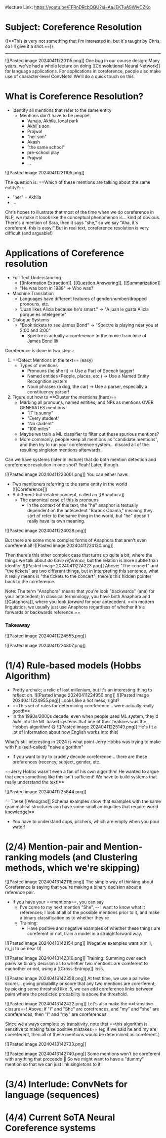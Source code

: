 #lecture 
Link: https://youtu.be/FFRnDRcbQQU?si=AaJEKTuA9WivCZKo
# Subject: Coreference Resolution
((==This is very not something that I'm interested in, but it's taught by Chris, so I'll give it a shot.==))

-------

![[Pasted image 20240411220115.png]]
One bug in our course design: Many years, we've had a whole lecture on doing [[Convolutional Neural Network]] for language applications. For applications in coreference, people also make use of character-level ConvNets! We'll do a quick touch on this.


# What is Coreference Resolution?
- Identify all mentions that refer to the same entity
	- Mentions don't have to be people!
		- Vanaja, Akhila, local park
		- Akhil's son
		- Prajwal
		- "her son"
		- Akash
		- "the same school"
		- pre-school play
		- Prajwal
		- ...

![[Pasted image 20240411221105.png]]

The question is: ==Which of these mentions are talking about the same entity?==
- "her" = Akhila
- ...

Chris hopes to illustrate that most of the time when we do coreference in NLP, we make it loook like the conceptual phenomenon is... kind of obvious. There's a mention of Sara, then it says "she," so we say "Aha, it's coreferent, this is easy!" But in real text, coreference resolution is very difficult (and arguable!)


# Applications of Coreference resolution
- Full Text Understanding
	- [[Information Extraction]], [[Question Answering]], [[Summarization]]
	- "He was born in 1988" -> Who was?
- Machine Translation
	- Languages have different features of gender/number/dropped pronouns, etc.
	- "Juan likes Alicia because he's smart." -> "A juan le gusta Alicia porque es intelegente"
- Dialogue Systems
	- "Book tickets to see James Bond" -> "Spectre is playing near you at 2:00 and 3:00"
		- Spectre is actually a coreference to the movie franchise of James Bond 😮



Coreference is done in two steps:
1. ==Detect Mentions in the text== (easy)
	- Types of mentions
		- Pronouns (he she it) -> Use a Part of Speech tagger!
		- Named entities (People, places, etc.) -> Use a Named Entity Recognition system
		- Noun phrases (a dog, the car) -> Use a parser, especially a constituency parser!
1. Figure out how to ==Cluster the mentions (hard)==
	- Marking all pronouns, named entities, and NPs as mentions OVER GENERATES mentions
		- "IT is sunny"
		- "Every student"
		- "No student"
		- "100 miles"
	- Maybe we train a ML classifier to filter out these spurious mentions?
	- More commonly, people keep all mentions as "candidate mentions", and then try to run your coreference system... discard all of the resulting singleton mentions afterwards.

Can we have systems (later in lecture) that do both mention detection and coreference resolution in one shot? Yeah! Later, though.

![[Pasted image 20240411223001.png]]
You can either have:
- Two mentioners referring to the same entity in the world ([[Coreference]])
- A different-but-related concept, called an [[Anaphora]]
	- The canonical case of this is pronouns 
		- In the context of this text, the "he" anaphor is textually dependent on the antecedent "Barack Obama," meaning they sort of refer to the same thing in the world, but "he" doesn't really have its own meaning.

![[Pasted image 20240411224028.png]]

But there are some more complex forms of Anaphora that aren't even coreferential!
![[Pasted image 20240411224130.png]]

Then there's this other complex case that turns up quite a bit, where the things we talk about *do have reference,* but the relation is more subtle than identity!
![[Pasted image 20240411224223.png]]
Above: "The concert" and "the tickets" are two different things, but in interpreting this sentence, what it really means is "the tickets to the concert"; there's this hidden pointer back to the coreference.

Note: The term "Anaphora" means that you're look "backwards" (ana) for your antecedent; In classical terminology, you have both Anaphora and [[Cataphora]], where you look *forward* for your antecedent.
==In modern linguistics, we usually just use Anaphora regardless of whether it's a forwards or backwards reference.==

### Takeaway
![[Pasted image 20240411224555.png]]

![[Pasted image 20240411224807.png]]


# (1/4) Rule-based models (Hobbs Algorithm)
- Pretty archaic; a relic of last millenium, but it's an interesting thing to reflect on.
![[Pasted image 20240411224950.png]]
![[Pasted image 20240411224955.png]]
Looks like a hot mess, right?
- ==This set of rules for determining coreference... were actually really good!==
- In the 1990s/2000s decade, even when people used ML system, they'd *hide* into the ML based systems that one of their features was the Hobbes algorithm! 😄
![[Pasted image 20240411225149.png]]
He's fit a lot of information about how English works into this!

What's still interesting in 2024 is what point Jerry Hobbs was trying to make with his (self-called) "naive algorithm" 
- If you want to try to crudely decode coreference... there are these preferences (recency, subject, gender, etc.

==Jerry Hobbs wasn't even a fan of his own algorithm! He wanted to argue that even something like this isn't sufficient! We have to build systems that really understand the text!==

![[Pasted image 20240411225844.png]]

==These [[Winograd]] Schema examples show that examples with the same grammatical structures can have some small ambiguities that require world knowledge!==
- You have to understand cups, pitchers, which are empty when you pour water!

# (2/4) Mention-pair and Mention-ranking models (and Clustering methods, which we're skipping)

![[Pasted image 20240413142115.png]]
The simple way of thinking about Coreference is saying that you're making a binary decision about a reference pair.
- If you have your ==mentions==, you can say
	- I've come to my next mention "She", -- I want to know what it references; I look at all of the possible mentions prior to it, and make a binary classification as to whether they're 
	- Training:
		- Have positive and negative examples of whether these things are coreferent or not, train a model in a straightforward way.

![[Pasted image 20240413142154.png]]
(Negative examples want p(m_i, m_j) to be near 0)

![[Pasted image 20240413142310.png]]
Training: Summing over each pairwise binary decision as to whether two mentions are coreferent to eachother or not, using a [[Cross-Entropy]] loss.

![[Pasted image 20240413142358.png]]
At test time, we use a pairwise scorer... giving probability or score that any two mentions are corerferent; by picking some threshold like .5, we can add coreference links between pairs where the predicted probability is above the threshold.

![[Pasted image 20240413142422.png]]
Let's also make the ==transitive closure==!
Above: If "I" and "She" are corefrences, and "my" and "she" are coreferences, then "I" and "my" are coreferences!

Since we always complete by transitivity, note that ==this algorithm is sensitive to making false positive mistakes== (eg if we said he and my are coereferent, then all of these mentions would be determined as coreferent.)

![[Pasted image 20240413142733.png]]

![[Pasted image 20240413142740.png]]
Some mentions won't be coreferent with anything that proceeds 🤔 
So we might want to have a "dummy" mention so that we can just link singletons to it




# (3/4) Interlude: ConvNets for language (sequences)



# (4/4) Current SoTA Neural Coreference systems




